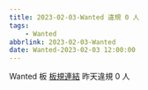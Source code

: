 ```yaml
---
title: 2023-02-03-Wanted 違規 0 人
tags:
    - Wanted
abbrlink: 2023-02-03-Wanted
date: Wanted-2023-02-03 12:00:00
---
```

Wanted 板 [板規連結](https://www.ptt.cc/bbs/Wanted/M.1608829773.A.D3B.html)
昨天違規 0 人
